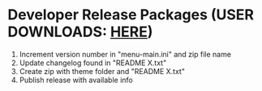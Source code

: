 # Developer Release Packages (USER DOWNLOADS: <a href="https://github.com/TheRealDannyyy/Phase-Shift-Theme-Ports/releases">HERE</a>)
1. Increment version number in "menu-main.ini" and zip file name
2. Update changelog found in "README X.txt"
3. Create zip with theme folder and "README X.txt"
4. Publish release with available info